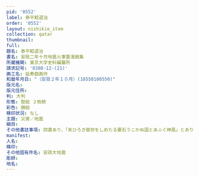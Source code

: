 ```yaml
---
pid: '0552'
label: 泰平鯰退治
order: '0552'
layout: nishikie_item
collection: qatar
thumbnail: 
full: 
題名: 泰平鯰退治
書名: 安政二年十月地震火事雷漫画集
所蔵機関: 東京大学史料編纂所
請求記号: '0380-12-(21)'
画工名: 延寿戯画作
和暦年月日: "（安政２年１０月）(18550100550)"
版元名: 
版元住所: 
判: 大判
形態: 竪絵 ２枚続
彩色: 錦絵
検印状況: なし
主題: 災害／地震
細目: 
その他書誌事項: 詞書あり、「末ひろき御世をしめたる要石うこかぬ国とあふぐ神風」とあり
manifest: 
人名: 
検印: 
その他固有件名: 安政大地震
彫師: 
地名: 
---
```

